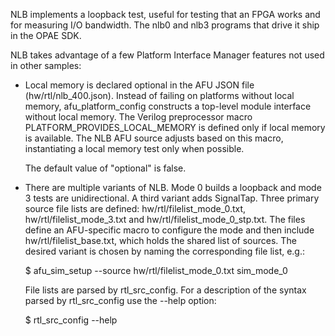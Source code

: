 NLB implements a loopback test, useful for testing that an FPGA works and for
measuring I/O bandwidth.  The nlb0 and nlb3 programs that drive it ship in the
OPAE SDK.

NLB takes advantage of a few Platform Interface Manager features not used in
other samples:

- Local memory is declared optional in the AFU JSON file (hw/rtl/nlb_400.json).
  Instead of failing on platforms without local memory, afu_platform_config
  constructs a top-level module interface without local memory.  The Verilog
  preprocessor macro PLATFORM_PROVIDES_LOCAL_MEMORY is defined only if local
  memory is available.  The NLB AFU source adjusts based on this macro,
  instantiating a local memory test only when possible.

  The default value of "optional" is false.

- There are multiple variants of NLB.  Mode 0 builds a loopback and mode 3
  tests are unidirectional.  A third variant adds SignalTap.  Three primary
  source file lists are defined: hw/rtl/filelist_mode_0.txt,
  hw/rtl/filelist_mode_3.txt and hw/rtl/filelist_mode_0_stp.txt.  The files
  define an AFU-specific macro to configure the mode and then include
  hw/rtl/filelist_base.txt, which holds the shared list of sources.  The
  desired variant is chosen by naming the corresponding file list, e.g.:

    $ afu_sim_setup --source hw/rtl/filelist_mode_0.txt sim_mode_0

  File lists are parsed by rtl_src_config.  For a description of the syntax
  parsed by rtl_src_config use the --help option:

    $ rtl_src_config --help
